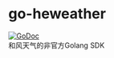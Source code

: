# go-heweather
<a href="https://pkg.go.dev/mod/github.com/Ink-33/go-heweather"><img src="https://img.shields.io/badge/api-reference-blue.svg?style=flat-square" alt="GoDoc"></a>  
和风天气的非官方Golang SDK
